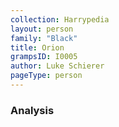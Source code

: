 ```yaml
---
collection: Harrypedia
layout: person
family: "Black"
title: Orion
grampsID: I0005
author: Luke Schierer
pageType: person
---
```


### Analysis

